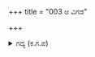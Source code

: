 +++
title = "003 ಆ ವಿಗಡ"

+++

<details><summary>ಗದ್ಯ (ಕ.ಗ.ಪ) </summary>

3. ದುರ್ಯೋಧನನ ಪರಿವಾರದಲ್ಲಿ ಸಾವಿರ ರಥಗಳನ್ನು ಒಂದು ಕಡೆ ಸೇರಿಸಿದರು. ಐದು ಸಾವಿರ ಆನೆಗಳನ್ನು ಬೇರೆಯಾಗಿ ಲೆಕ್ಕ ಹಾಕಿ ನಿಲ್ಲಿಸಿದರು. ರಾವುತರಲ್ಲಿ ಶ್ರೇಷ್ಠರಾದ ಹತ್ತು ಸಾವಿರ ಜನರನ್ನು ಹೊಂದಿಸಿದರು. ಅಷ್ಟು ಜನ ಸಾವನ್ನೇ ನಿಶ್ಚಯಿಸಿಕೊಂಡು, ಕಂಕಣವನ್ನು ಬಿಗಿದುಕೊಂಡರು.
</details>

